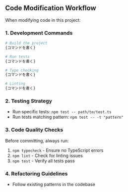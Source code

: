 ## Code Modification Workflow

When modifying code in this project:

### 1. Development Commands

```bash
# Build the project
{コマンドを書く}

# Run tests
{コマンドを書く}

# Type checking
{コマンドを書く}

# Linting
{コマンドを書く}
```

### 2. Testing Strategy

- Run specific tests: `npm test -- path/to/test.ts`
- Run tests matching pattern: `npm test -- -t "pattern"`

### 3. Code Quality Checks

Before committing, always run:

1. `npm typecheck` - Ensure no TypeScript errors
2. `npm lint` - Check for linting issues
3. `npm test` - Verify all tests pass

### 4. Refactoring Guidelines

- Follow existing patterns in the codebase
